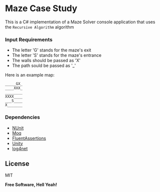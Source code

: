 # Maze Case Study

This is a C# implementation of a Maze Solver console application that uses the `Recursive Algorithm` algorithm

### Input Requirements

 - The letter 'G' stands for the maze's exit
 - The letter 'S' stands for the maze's entrance
 - The walls should be passed as 'X'
 - The path sould be passed as '_'

Here is an example map:
```
_____GX_
____XXX_
________
XXXX____
___S____
X_______
```

### Dependencies

* [NUnit]
* [Moq]
* [FluentAssertions]
* [Unity]
* [log4net]


License
----

MIT

**Free Software, Hell Yeah!**

   [NUnit]: <https://www.nuget.org/packages/NUnit>
   [Moq]: <https://www.nuget.org/packages/Moq>
   [FluentAssertions]: <hhttps://www.nuget.org/packages/FluentAssertions>
   [Unity]: <https://www.nuget.org/packages/Unity>
   [log4net]: <https://www.nuget.org/packages/log4net>
